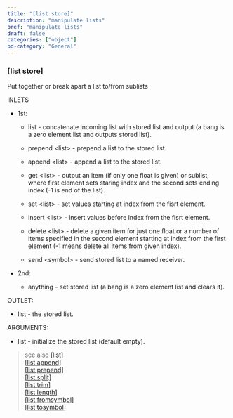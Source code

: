```yaml
---
title: "[list store]"
description: "manipulate lists"
bref: "manipulate lists"
draft: false
categories: ["object"]
pd-category: "General"
---
```




### [list store]

Put together or break apart a list to/from sublists

INLETS

- 1st:

  - list - concatenate incoming list with stored list and output (a bang is a zero element list and outputs stored list).
  
  - prepend &lt;list&gt; - prepend a list to the stored list.
  
  - append &lt;list&gt; - append a list to the stored list.
  
  - get &lt;list&gt; - output an item (if only one float is given) or sublist, where first element sets staring index and the second sets ending index (-1 is end of the list).
  
  - set &lt;list&gt; - set values starting at index from the fisrt element.
  
  - insert &lt;list&gt; - insert values before index from the fisrt element.
  
  - delete &lt;list&gt; - delete a given item for just one float or a number of items specified in the second element starting at index from the first element (-1 means delete all items from given index).
  
  - send &lt;symbol&gt; - send stored list to a named receiver.

- 2nd:

  - anything - set stored list (a bang is a zero element list and clears it).

OUTLET:

- list - the stored list.

ARGUMENTS:

- list - initialize the stored list (default empty).

> see also [[list]](../list)\
> [[list append]](../list-append)\
> [[list prepend]](../list-prepend)\
> [[list split]](../list-split)\
> [[list trim]](../list-trim)\
> [[list length]](../list-length)\
> [[list fromsymbol]](../list-fromsymbol)\
> [[list tosymbol]](../list-tosymbol)